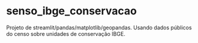 # senso_ibge_conservacao
Projeto de streamlit/pandas/matplotlib/geopandas. 
Usando dados públicos do censo sobre unidades de conservação IBGE.

